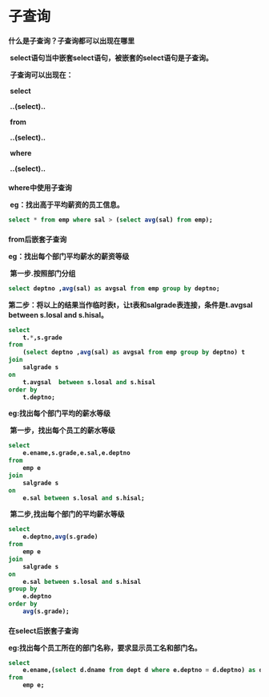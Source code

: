 <h1>   子查询




<h4>什么是子查询？子查询都可以出现在哪里

​		select语句当中嵌套select语句，被嵌套的select语句是子查询。

​		子查询可以出现在：

​					select

​						..(select)..

​					from

​						..(select)..

​					where

​						..(select)..



<h4>where中使用子查询

​	eg：找出高于平均薪资的员工信息。

```sql
select * from emp where sal > (select avg(sal) from emp);
```



<h4>from后嵌套子查询

eg：找出每个部门平均薪水的薪资等级

​	第一步.按照部门分组

```sql
select deptno ,avg(sal) as avgsal from emp group by deptno;
```

​	第二步：将以上的结果当作临时表t，让t表和salgrade表连接，条件是t.avgsal between s.losal and s.hisal。

```sql
select 
	t.*,s.grade 
from 
	(select deptno ,avg(sal) as avgsal from emp group by deptno) t
join
	salgrade s 
on 
	t.avgsal  between s.losal and s.hisal
order by 
	t.deptno;
```

eg:找出每个部门平均的薪水等级

​	第一步，找出每个员工的薪水等级

```sql
select 
	e.ename,s.grade,e.sal,e.deptno 
from 
	emp e 
join 
	salgrade s 
on 
	e.sal between s.losal and s.hisal;
```

​	第二步,找出每个部门的平均薪水等级

```sql
select 
	e.deptno,avg(s.grade)
from 
	emp e 
join 
	salgrade s 
on 
	e.sal between s.losal and s.hisal
group by 
	e.deptno
order by 
	avg(s.grade);
```



<h4>在select后嵌套子查询

eg:找出每个员工所在的部门名称，要求显示员工名和部门名。

```sql
select 
	e.ename,(select d.dname from dept d where e.deptno = d.deptno) as dname
from 
	emp e;
```

